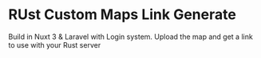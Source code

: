 # RUst Custom Maps Link Generate

Build in Nuxt 3 & Laravel with Login system. Upload the map and get a link to use with your Rust server